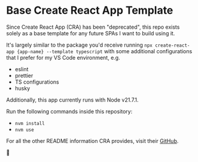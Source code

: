 # Base Create React App Template

Since Create React App (CRA) has been "deprecated", this repo exists solely as a base template for any future SPAs I want to build using it.

It's largely similar to the package you'd receive running `npx create-react-app {app-name} --template typescript` with some additional configurations that I prefer for my VS Code environment, e.g.

- eslint
- prettier
- TS configurations
- husky

Additionally, this app currently runs with Node v21.7.1.

Run the following commands inside this repository:
- `nvm install`
- `nvm use`

For all the other README information CRA provides, visit their [GitHub](https://github.com/facebook/create-react-app).

👋
